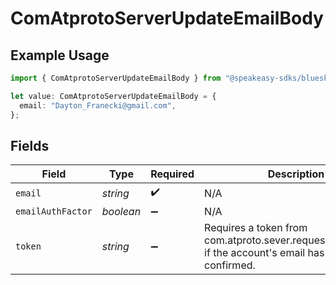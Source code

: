 # ComAtprotoServerUpdateEmailBody

## Example Usage

```typescript
import { ComAtprotoServerUpdateEmailBody } from "@speakeasy-sdks/bluesky/models/operations";

let value: ComAtprotoServerUpdateEmailBody = {
  email: "Dayton_Franecki@gmail.com",
};
```

## Fields

| Field                                                                                                 | Type                                                                                                  | Required                                                                                              | Description                                                                                           |
| ----------------------------------------------------------------------------------------------------- | ----------------------------------------------------------------------------------------------------- | ----------------------------------------------------------------------------------------------------- | ----------------------------------------------------------------------------------------------------- |
| `email`                                                                                               | *string*                                                                                              | :heavy_check_mark:                                                                                    | N/A                                                                                                   |
| `emailAuthFactor`                                                                                     | *boolean*                                                                                             | :heavy_minus_sign:                                                                                    | N/A                                                                                                   |
| `token`                                                                                               | *string*                                                                                              | :heavy_minus_sign:                                                                                    | Requires a token from com.atproto.sever.requestEmailUpdate if the account's email has been confirmed. |